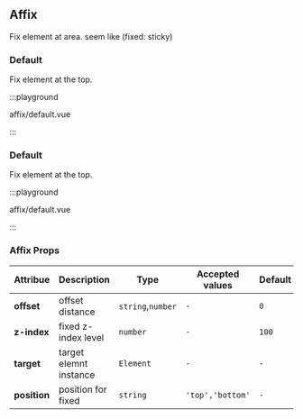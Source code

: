 ## Affix

Fix element at area. seem like (fixed: sticky)

### Default

Fix element at the top.

:::playground

affix/default.vue

:::

### Default

Fix element at the top.

:::playground

affix/default.vue

:::

### Affix Props

| Attribue     | Description            | Type              | Accepted values  | Default |
| ------------ | ---------------------- | ----------------- | ---------------- | ------- |
| **offset**   | offset distance        | `string`,`number` | `-`              | `0`     |
| **z-index**  | fixed z-index level    | `number`          | `-`              | `100`   |
| **target**   | target elemnt instance | `Element`         | `-`              | `-`     |
| **position** | position for fixed     | `string`          | `'top','bottom'` | `-`     |

